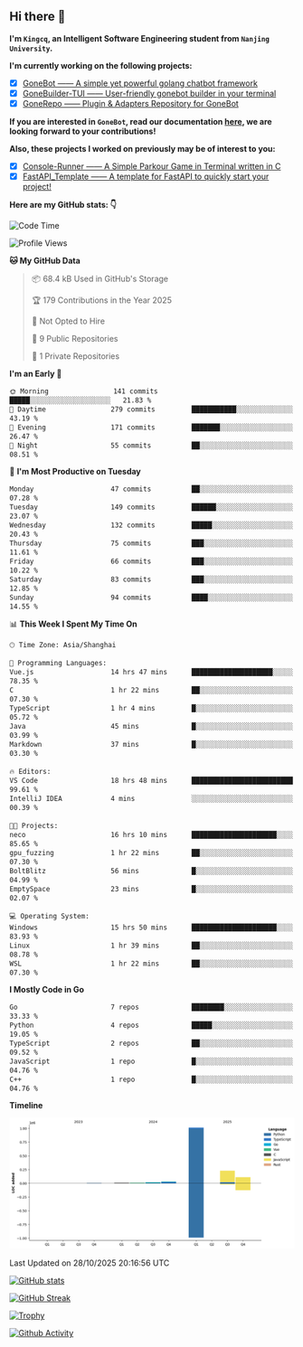 ## Hi there 👋

**I'm `Kingcq`, an Intelligent Software Engineering student from `Nanjing University`.**

**I'm currently working on the following projects:**

- [x] [GoneBot —— A simple yet powerful golang chatbot framework](https://github.com/gonebot-dev/gonebot)
- [x] [GoneBuilder-TUI —— User-friendly gonebot builder in your terminal](https://github.com/gonebot-dev/gonebuilder-tui)
- [x] [GoneRepo —— Plugin & Adapters Repository for GoneBot](https://github.com/gonebot-dev/gonerepo)

**If you are interested in `GoneBot`, read our documentation [here](https://gonebot-dev.github.io/), we are looking forward to your contributions!**

**Also, these projects I worked on previously may be of interest to you:**

- [x] [Console-Runner —— A Simple Parkour Game in Terminal written in C](https://github.com/Kingcxp/Console-Runners)
- [x] [FastAPI_Template —— A template for FastAPI to quickly start your project!](https://github.com/Kingcxp/FastAPI_Template)

**Here are my GitHub stats: 👇**
<!--START_SECTION:waka-->
![Code Time](http://img.shields.io/badge/Code%20Time-1%2C982%20hrs%2019%20mins-blue)

![Profile Views](http://img.shields.io/badge/Profile%20Views-1-blue)

**🐱 My GitHub Data** 

> 📦 68.4 kB Used in GitHub's Storage 
 > 
> 🏆 179 Contributions in the Year 2025
 > 
> 🚫 Not Opted to Hire
 > 
> 📜 9 Public Repositories 
 > 
> 🔑 1 Private Repositories 
 > 
**I'm an Early 🐤** 

```text
🌞 Morning                141 commits         █████░░░░░░░░░░░░░░░░░░░░   21.83 % 
🌆 Daytime                279 commits         ███████████░░░░░░░░░░░░░░   43.19 % 
🌃 Evening                171 commits         ███████░░░░░░░░░░░░░░░░░░   26.47 % 
🌙 Night                  55 commits          ██░░░░░░░░░░░░░░░░░░░░░░░   08.51 % 
```
📅 **I'm Most Productive on Tuesday** 

```text
Monday                   47 commits          ██░░░░░░░░░░░░░░░░░░░░░░░   07.28 % 
Tuesday                  149 commits         ██████░░░░░░░░░░░░░░░░░░░   23.07 % 
Wednesday                132 commits         █████░░░░░░░░░░░░░░░░░░░░   20.43 % 
Thursday                 75 commits          ███░░░░░░░░░░░░░░░░░░░░░░   11.61 % 
Friday                   66 commits          ███░░░░░░░░░░░░░░░░░░░░░░   10.22 % 
Saturday                 83 commits          ███░░░░░░░░░░░░░░░░░░░░░░   12.85 % 
Sunday                   94 commits          ████░░░░░░░░░░░░░░░░░░░░░   14.55 % 
```


📊 **This Week I Spent My Time On** 

```text
🕑︎ Time Zone: Asia/Shanghai

💬 Programming Languages: 
Vue.js                   14 hrs 47 mins      ████████████████████░░░░░   78.35 % 
C                        1 hr 22 mins        ██░░░░░░░░░░░░░░░░░░░░░░░   07.30 % 
TypeScript               1 hr 4 mins         █░░░░░░░░░░░░░░░░░░░░░░░░   05.72 % 
Java                     45 mins             █░░░░░░░░░░░░░░░░░░░░░░░░   03.99 % 
Markdown                 37 mins             █░░░░░░░░░░░░░░░░░░░░░░░░   03.30 % 

🔥 Editors: 
VS Code                  18 hrs 48 mins      █████████████████████████   99.61 % 
IntelliJ IDEA            4 mins              ░░░░░░░░░░░░░░░░░░░░░░░░░   00.39 % 

🐱‍💻 Projects: 
neco                     16 hrs 10 mins      █████████████████████░░░░   85.65 % 
gpu_fuzzing              1 hr 22 mins        ██░░░░░░░░░░░░░░░░░░░░░░░   07.30 % 
BoltBlitz                56 mins             █░░░░░░░░░░░░░░░░░░░░░░░░   04.99 % 
EmptySpace               23 mins             █░░░░░░░░░░░░░░░░░░░░░░░░   02.07 % 

💻 Operating System: 
Windows                  15 hrs 50 mins      █████████████████████░░░░   83.93 % 
Linux                    1 hr 39 mins        ██░░░░░░░░░░░░░░░░░░░░░░░   08.78 % 
WSL                      1 hr 22 mins        ██░░░░░░░░░░░░░░░░░░░░░░░   07.30 % 
```

**I Mostly Code in Go** 

```text
Go                       7 repos             ████████░░░░░░░░░░░░░░░░░   33.33 % 
Python                   4 repos             █████░░░░░░░░░░░░░░░░░░░░   19.05 % 
TypeScript               2 repos             ██░░░░░░░░░░░░░░░░░░░░░░░   09.52 % 
JavaScript               1 repo              █░░░░░░░░░░░░░░░░░░░░░░░░   04.76 % 
C++                      1 repo              █░░░░░░░░░░░░░░░░░░░░░░░░   04.76 % 
```



**Timeline**

![Lines of Code chart](https://raw.githubusercontent.com/Kingcxp/Kingcxp/main/assets/bar_graph.png)


 Last Updated on 28/10/2025 20:16:56 UTC
<!--END_SECTION:waka-->

[![GitHub stats](https://github-readme-stats.vercel.app/api?username=Kingcxp&show_icons=true&count_private=true&theme=aura&hide_border=true&icon_color=FF4500&text_color=76EE00)](https://github.com/anuraghazra/github-readme-stats)    

[![GitHub Streak](https://github-readme-streak-stats.herokuapp.com/?user=Kingcxp&hide_border=true&theme=catppuccin-macchiato)](https://git.io/streak-stats)

[![Trophy](https://github-profile-trophy.vercel.app/?username=Kingcxp&theme=dracula)](https://github.com/ryo-ma/github-profile-trophy)

[![Github Activity](https://github-readme-activity-graph.vercel.app/graph?username=Kingcxp&theme=tokyo-night&hide_border=true)](https://github.com/ashutosh00710/github-readme-activity-graph)